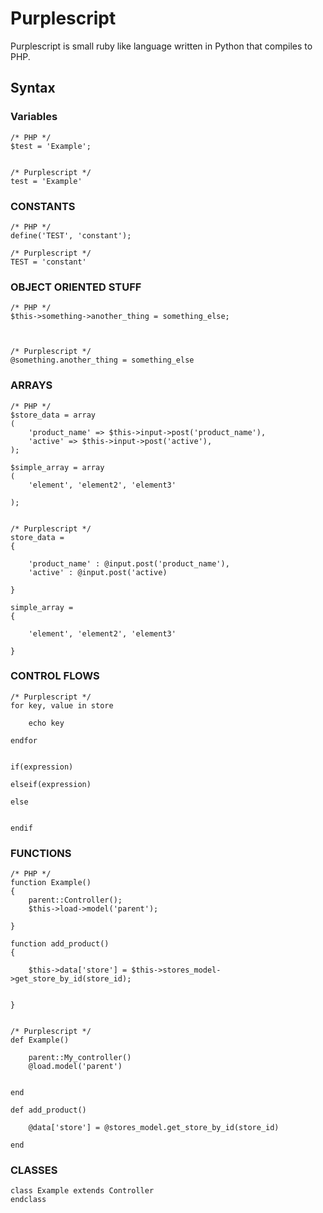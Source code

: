 # Purplescript #


Purplescript is small ruby like language written in Python that compiles to PHP.


## Syntax ##


### Variables  

	/* PHP */
	$test = 'Example';


	/* Purplescript */
	test = 'Example'



### CONSTANTS

	/* PHP */
	define('TEST', 'constant');

	/* Purplescript */
	TEST = 'constant'


### OBJECT ORIENTED STUFF 
	
	
	/* PHP */
	$this->something->another_thing = something_else;



	/* Purplescript */
	@something.another_thing = something_else


###	ARRAYS 
	
	/* PHP */
	$store_data = array
	(
		'product_name' => $this->input->post('product_name'),
		'active' => $this->input->post('active'),
	);

	$simple_array = array
	(
		'element', 'element2', 'element3'

	);


	/* Purplescript */
	store_data =
	{

		'product_name' : @input.post('product_name'),
		'active' : @input.post('active)

	}

	simple_array =
	{

		'element', 'element2', 'element3'

	}





### CONTROL FLOWS 
	
	
	/* Purplescript */
	for key, value in store

		echo key

	endfor


	if(expression)

	elseif(expression)

	else


	endif





### FUNCTIONS 
	
	
	/* PHP */
	function Example()
	{
		parent::Controller();
		$this->load->model('parent');

	}

	function add_product()
	{

		$this->data['store'] = $this->stores_model->get_store_by_id(store_id);


	}


	/* Purplescript */
	def Example()

		parent::My_controller()
		@load.model('parent')


	end

	def add_product()

		@data['store'] = @stores_model.get_store_by_id(store_id)

	end
	
	
### CLASSES 
	

    class Example extends Controller
	endclass